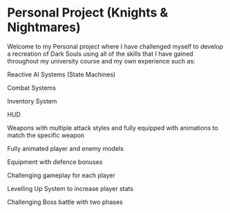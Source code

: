 # Personal Project (Knights & Nightmares)
Welcome to my Personal project where I have challenged myself to develop a recreation of Dark Souls using all of the skills that I have gained throughout my university course and my own experience such as:

Reactive AI Systems (State Machines)

Combat Systems

Inventory System

HUD

Weapons with multiple attack styles and fully equipped with animations to match the specific weapon

Fully animated player and enemy models

Equipment with defence bonuses

Challenging gameplay for each player

Levelling Up System to increase player stats

Challenging Boss battle with two phases



